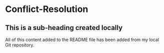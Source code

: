 # Conflict-Resolution

## This is a sub-heading created locally

All of this content added to the README file has been added from my local Git repository.
